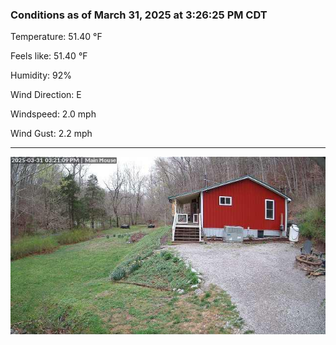 ### Conditions as of March 31, 2025 at 3:26:25 PM CDT 

Temperature: 51.40 &deg;F

Feels like: 51.40 &deg;F

Humidity: 92%

Wind Direction: E

Windspeed: 2.0 mph

Wind Gust: 2.2 mph

---

<img src="./images/latest.jpeg"/>

